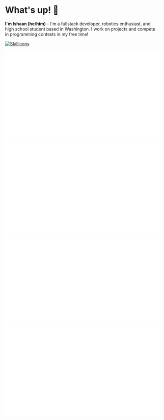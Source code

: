 # What's up! 👋
**I'm Ishaan (he/him)** - I'm a fullstack developer, robotics enthusiast, and high school student based in Washington. I work on projects and compete in programming contests in my free time!

[![SkillIcons](https://skillicons.dev/icons?i=cpp,java,js,html,css,py,ae,ps,ai)](https://skillicons.dev)

![](https://raw.githubusercontent.com/ishaanko/github-stats/master/generated/overview.svg#gh-dark-mode-only)
![](https://raw.githubusercontent.com/ishaanko/github-stats/master/generated/overview.svg#gh-light-mode-only)
![](https://raw.githubusercontent.com/ishaanko/github-stats/master/generated/languages.svg#gh-dark-mode-only)
![](https://raw.githubusercontent.com/ishaanko/github-stats/master/generated/languages.svg#gh-light-mode-only)

